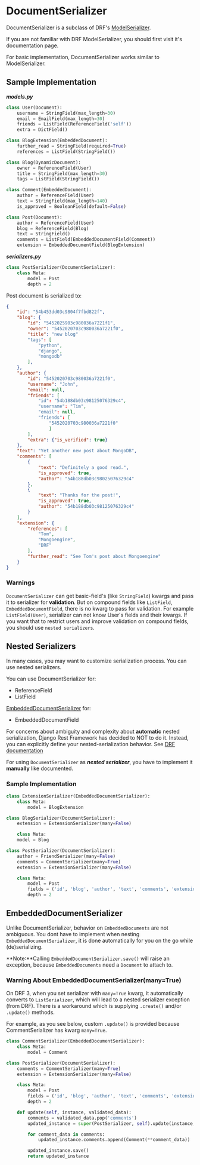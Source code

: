 # DocumentSerializer

DocumentSerializer is a subclass of DRF's [ModelSerializer](http://www.django-rest-framework.org/api-guide/serializers/#modelserializer).

If you are not familiar with DRF ModelSerializer, you should first visit it's documentation page.

For basic implementation, DocumentSerializer works similar to ModelSerializer.

## Sample Implementation

***models.py***

```Python
class User(Document):
    username = StringField(max_length=30)
    email = EmailField(max_length=30)
    friends = ListField(ReferenceField('self'))
    extra = DictField()

class BlogExtension(EmbeddedDocument):
    further_read = StringField(required=True)
    references = ListField(StringField())

class Blog(DynamicDocument):
    owner = ReferenceField(User)
    title = StringField(max_length=30)
    tags = ListField(StringField())

class Comment(EmbeddedDocument):
    author = ReferenceField(User)
    text = StringField(max_length=140)
    is_approved = BooleanField(default=False)

class Post(Document):
    author = ReferenceField(User)
    blog = ReferenceField(Blog)
    text = StringField()
    comments = ListField(EmbeddedDocumentField(Comment))
    extension = EmbeddedDocumentField(BlogExtension)
```

***serializers.py***

```Python
class PostSerializer(DocumentSerializer):
    class Meta:
        model = Post
        depth = 2
```

Post document is serialized to:

```JSON
{
    "id": "54b453dd03c9804f7fbd822f",
    "blog": {
        "id": "5452025903c980036a7221f1",
        "owner": "5452020703c980036a7221f0",
        "title": "new blog"
        "tags": [
            "python",
            "django",
            "mongodb"
        ],
    },
    "author": {
        "id": "5452020703c980036a7221f0",
        "username": "John",
        "email": null,
        "friends": [
            "id": "54b188db03c98125076329c4",
            "username": "Tim",
            "email": null,
            "friends": [
                "5452020703c980036a7221f0"
                ]
        ],
        "extra": {"is_verified": true}
    },
    "text": "Yet another new post about MongoDB",
    "comments": [
        {
            "text": "Definitely a good read.",
            "is_approved": true,
            "author": "54b188db03c98025076329c4"
        },
        {
            "text": "Thanks for the post!",
            "is_approved": true,
            "author": "54b188db03c98125076329c4"
        }
    ],
    "extension": {
        "references": [
            "Tom",
            "Mongoengine",
            "DRF"
        ],
        "further_read": "See Tom's post about Mongoengine"
    }
}
```

### Warnings

`DocumentSerializer` can get basic-field's (like `StringField`) kwargs and pass it to serializer for **validation**. But on compound fields like `ListField`, `EmbeddedDocumentField`, there is no kwarg to pass for validation. For example `ListField(User)`, serializer can not know User's fields and their kwargs. If you want that to restrict users and improve validation on compound fields, you should use `nested serializers`.

## Nested Serializers

In many cases, you may want to customize serialization process. You can use nested serializers.

You can use DocumentSerializer for:

- ReferenceField
- ListField

[EmbeddedDocumentSerializer](#embeddeddocumentserializer) for:

- EmbeddedDocumentField

For concerns about ambiguity and complexity about **automatic** nested serialization, Django Rest Framework has decided to NOT to do it. Instead, you can explicitly define your nested-serialization behavior. See [DRF documentation](http://www.django-rest-framework.org/api-guide/serializers/#writable-nested-representations)

For using `DocumentSerializer` as ***nested serializer***, you have to implement it **manually** like documented.

### Sample Implementation

```Python
class ExtensionSerializer(EmbeddedDocumentSerializer):
    class Meta:
        model = BlogExtension

class BlogSerializer(DocumentSerializer):
    extension = ExtensionSerializer(many=False)

    class Meta:
    model = Blog

class PostSerializer(DocumentSerializer):
    author = FriendSerializer(many=False)
    comments = CommentSerializer(many=True)
    extension = ExtensionSerializer(many=False)

    class Meta:
        model = Post
        fields = ('id', 'blog', 'author', 'text', 'comments', 'extension')
        depth = 2
```

## EmbeddedDocumentSerializer

Unlike DocumentSerializer, behavior on `EmbeddedDocuments` are not ambiguous.
You dont have to implement when nesting `EmbeddedDocumentSerializer`, it is done automatically for you on the go while (de)serializing.

**Note:**Calling `EmbeddedDocumentSerializer.save()` will raise an exception, because `EmbeddedDocuments` need a `Document` to attach to.

### Warning About EmbeddedDocumentSerializer(many=True)
On DRF 3, when you set serializer with `many=True` kwarg, it automatically converts to `ListSerializer`, which will lead to a nested serializer exception (from DRF). There is a workaround which is supplying `.create()` and/or `.update()` methods.

For example, as you see below, custom `.update()` is provided because CommentSerializer has kwarg `many=True`.

```Python
class CommentSerializer(EmbeddedDocumentSerializer):
    class Meta:
        model = Comment

class PostSerializer(DocumentSerializer):
    comments = CommentSerializer(many=True)
    extension = ExtensionSerializer(many=False)

    class Meta:
        model = Post
        fields = ('id', 'blog', 'author', 'text', 'comments', 'extension')
        depth = 2

    def update(self, instance, validated_data):
        comments = validated_data.pop('comments')
        updated_instance = super(PostSerializer, self).update(instance, validated_data)

        for comment_data in comments:
            updated_instance.comments.append(Comment(**comment_data))

        updated_instance.save()
        return updated_instance
```
